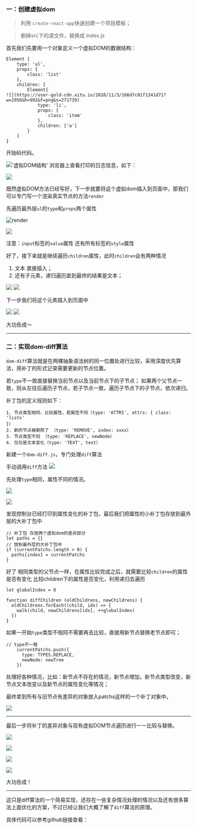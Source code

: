 ### 一：创建虚拟dom

> 利用 `create-react-app`快速创建一个项目模板；

> 删掉src下的源文件，替换成 index.js

首先我们先要用一个对象定义一个虚拟DOM的数据结构：

```
Element {
    type: 'ul',
    props: {
        class: 'list'
    },
    children: [
        Element{
![](https://user-gold-cdn.xitu.io/2018/11/3/166d7c81f1341d71?w=2956&h=992&f=png&s=271739)
            type: 'li',
            props: {
                class: 'item'
            },
            children: ['a']
        }
    ]
}
```

开始码代码。

!['虚拟DOM结构'](https://user-gold-cdn.xitu.io/2018/11/3/166d7c8c5aa6083b?w=2956&h=992&f=png&s=271739)
浏览器上查看打印的日志信息，如下：

![](https://user-gold-cdn.xitu.io/2018/11/3/166d7ca53ba8fef7?w=1210&h=410&f=png&s=97781)

既然虚拟DOM方法已经写好，下一步就要将这个虚拟dom插入到页面中，那我们可以专门写一个渲染真实节点的方法`render`

先遍历最外层`ul`的`type`和`props`两个属性


![render](https://user-gold-cdn.xitu.io/2018/11/3/166d7e8001b419a3?w=2568&h=1244&f=png&s=359336)


![](https://user-gold-cdn.xitu.io/2018/11/3/166d7e9fddde1a34?w=1078&h=128&f=png&s=25171)

注意：`input`标签的`value`属性 还有所有标签的`style`属性

好了，接下来就是继续遍历`children`属性，此时`children`会有两种情况

1. 文本 直接插入；
2. 还有子元素，递归遍历直到最终的结果是文本；   

![](https://user-gold-cdn.xitu.io/2018/11/3/166d7f0b58ed9735?w=1036&h=484&f=png&s=95541)
![](https://user-gold-cdn.xitu.io/2018/11/3/166d7f0d50748a42?w=676&h=198&f=png&s=31439)

下一步我们将这个元素插入到页面中


![](https://user-gold-cdn.xitu.io/2018/11/3/166d8078bce16225?w=2988&h=774&f=png&s=270016)
![](https://user-gold-cdn.xitu.io/2018/11/3/166d805dec820f97?w=1120&h=862&f=png&s=112852)

大功告成～

---

### 二：实现dom-diff算法

`dom-diff`算法就是在两棵抽象语法树的同一位置处进行比较，采用深度优先算法，用补丁的形式记录需要更新的节点位置。

若`type`不一致直接替换当前节点以及当前节点下的子节点；
如果两个父节点一致，则从左往后遍历子节点，若子节点一致，遍历子节点下的子节点，依次递归。

补丁包的定义规则如下：

    1. 节点类型相同，比较属性，若属性不同（type: 'ATTRS', attrs: { class: 'lists'
    }）
    2. 新的节点被删除了 （type: 'REMOVE', index: xxxx）
    3. 节点类型不同 （type: 'REPLACE', newNode）
    4. 仅仅是文本变化（type: 'TEXT', text）
    

新建一个`dom-diff.js`，专门处理`diff`算法

手动调用`diff`方法
![](https://user-gold-cdn.xitu.io/2018/11/4/166dca2bb160a860?w=1642&h=1154&f=png&s=295840)

先处理`type`相同，属性不同的情况。

![](https://user-gold-cdn.xitu.io/2018/11/4/166dca2da79ddd4a?w=1240&h=1688&f=png&s=288100)

![](https://user-gold-cdn.xitu.io/2018/11/4/166dca49d1e2ece5?w=1158&h=420&f=png&s=70893)

发现控制台已经打印到属性变化的补丁包，最后我们把属性的小补丁包存放到最外层的大补丁包中

```
// 补丁包 存放两个虚拟dom的差异部分
let paths = {}
// 放到最外层的大补丁包中
if (currentPatchs.length > 0) {
  paths[index] = currentPatchs
}
```

好了 相同类型的父节点一样，在属性比较完成之后，就需要比较`children`的属性是否有变化
比较children下的属性是否变化，利用递归去遍历

```
let globalIndex = 0

function diffChildren (oldChildrens, newChildrens) {
  oldChildrens.forEach((child, idx) => {
    walk(child, newChildrens[idx], ++globalIndex)
  })
}
```

如果一开始`type`类型不相同不需要再去比较，直接用新节点替换老节点即可；

```
// type不一致
    currentPatchs.push({
      type: TYPES.REPLACE,
      newNode: newTree
    })
```

处理好各种情况，比如：新节点不存在的情况，新节点增加，新节点类型改变，新节点文本改变以及新节点的属性变化等情况；

最终拿到所有与旧节点有差异的对象放入patchs这样的一个补丁对象中。


![](https://user-gold-cdn.xitu.io/2018/11/4/166dde85f556609a?w=1432&h=1092&f=png&s=211043)

---

最后一步将补丁的差异对象与现有虚拟DOM节点遍历进行一一比较与替换。


![](https://user-gold-cdn.xitu.io/2018/11/4/166ddee92a1a76de?w=1098&h=426&f=png&s=61221)

![](https://user-gold-cdn.xitu.io/2018/11/4/166ddeed8a40ba8c?w=1096&h=1094&f=png&s=175704)

![](https://user-gold-cdn.xitu.io/2018/11/4/166ddf0cc87aaa5d?w=1248&h=1138&f=png&s=192351)

![](https://user-gold-cdn.xitu.io/2018/11/4/166ddf097e341aaf?w=1006&h=1032&f=png&s=120960)

大功告成！

---

这只是diff算法的一个简易实现，还存在一些复杂情况处理的情况以及还有很多算法上面优化的方案，不过已经让我们大概了解了`diff`算法的原理。

具体代码可以参考github链接查看：

